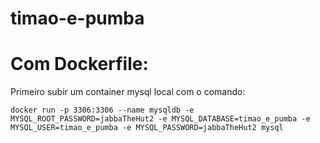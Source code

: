 # timao-e-pumba



# Com Dockerfile:
Primeiro subir um container mysql local com o comando:
```
docker run -p 3306:3306 --name mysqldb -e MYSQL_ROOT_PASSWORD=jabbaTheHut2 -e MYSQL_DATABASE=timao_e_pumba -e MYSQL_USER=timao_e_pumba -e MYSQL_PASSWORD=jabbaTheHut2 mysql
```
